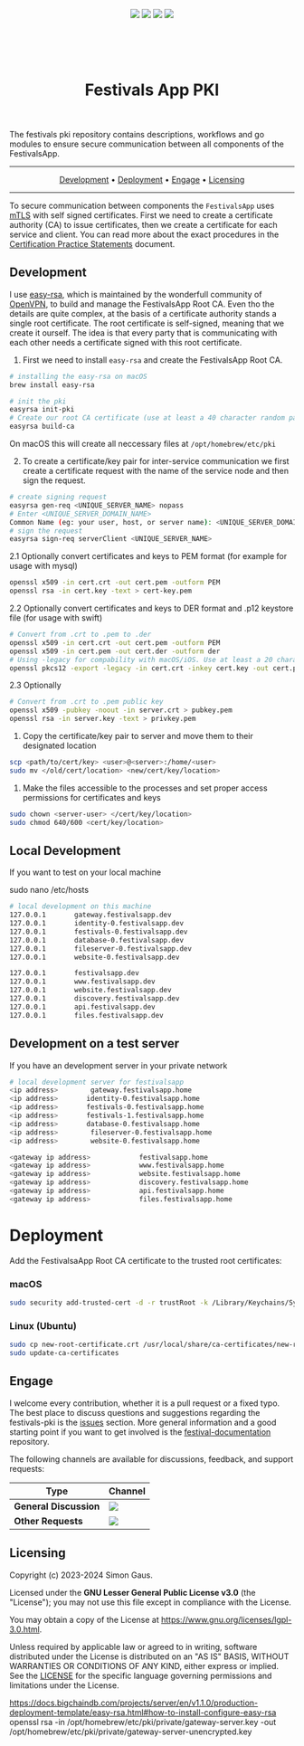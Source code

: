 <p align="center">
   <a href="https://github.com/festivals-app/festivals-pki/commits/" title="Last Commit"><img src="https://img.shields.io/github/last-commit/festivals-app/festivals-identity-server?style=flat"></a>
   <a href="https://github.com/festivals-app/festivals-pki/issues" title="Open Issues"><img src="https://img.shields.io/github/issues/festivals-app/festivals-identity-server?style=flat"></a>
   <a href="https://github.com/festivals-app/festivals-pki" title="SLSA Level 1"><img src="https://img.shields.io/badge/SLSA-Level_1-blue"></a>
   <a href="./LICENSE" title="License"><img src="https://img.shields.io/github/license/festivals-app/festivals-pki.svg"></a>
</p>

<h1 align="center">
  <br/><br/>
    Festivals App PKI
  <br/><br/>
</h1>

The festivals pki repository contains descriptions, workflows and go modules to ensure secure communication between all components of the FestivalsApp.

<hr/>
<p align="center">
  <a href="#development">Development</a> •
  <a href="#deployment">Deployment</a> •
  <a href="#engage">Engage</a> •
  <a href="#licensing">Licensing</a>
</p>
<hr/>

To secure communication between components the `FestivalsApp` uses [mTLS](https://www.cloudflare.com/learning/access-management/what-is-mutual-tls/) with self signed certificates.
First we need to create a certificate authority (CA) to issue certificates, then we create a certificate for each service and client.
You can read more about the exact procedures in the [Certification Practice Statements](CERTIFICATIONPRACTICE.md) document.

## Development

I use [easy-rsa](https://github.com/OpenVPN/easy-rsa), which is maintained by the wonderfull community of [OpenVPN](https://openvpn.net/community/), to build and manage the FestivalsApp Root CA.
Even tho the details are quite complex, at the basis of a certificate authority stands a single root certificate. The root certificate is self-signed, meaning that we create it ourself.
The idea is that every party that is communicating with each other needs a certificate signed with this root certificate.

1. First we need to install `easy-rsa` and create the FestivalsApp Root CA.

  ```bash
  # installing the easy-rsa on macOS
  brew install easy-rsa

  # init the pki
  easyrsa init-pki
  # Create our root CA certificate (use at least a 40 character random password for the key file)
  easyrsa build-ca
  ```

  On macOS this will create all neccessary files at `/opt/homebrew/etc/pki`

2. To create a certificate/key pair for inter-service communication we first create a certificate request with the name of the service node and then sign the request.

```bash
# create signing request
easyrsa gen-req <UNIQUE_SERVER_NAME> nopass
# Enter <UNIQUE_SERVER_DOMAIN_NAME>
Common Name (eg: your user, host, or server name): <UNIQUE_SERVER_DOMAIN_NAME>
# sign the request
easyrsa sign-req serverClient <UNIQUE_SERVER_NAME>
```

2.1 Optionally convert certificates and keys to PEM format (for example for usage with mysql)

```bash
openssl x509 -in cert.crt -out cert.pem -outform PEM
openssl rsa -in cert.key -text > cert-key.pem
```

2.2 Optionally convert certificates and keys to DER format and .p12 keystore file (for usage with swift)

```bash
# Convert from .crt to .pem to .der
openssl x509 -in cert.crt -out cert.pem -outform PEM
openssl x509 -in cert.pem -out cert.der -outform der
# Using -legacy for compability with macOS/iOS. Use at least a 20 character random password for the keystore file.
openssl pkcs12 -export -legacy -in cert.crt -inkey cert.key -out cert.p12
```

2.3 Optionally

```bash
# Convert from .crt to .pem public key
openssl x509 -pubkey -noout -in server.crt > pubkey.pem
openssl rsa -in server.key -text > privkey.pem
```

1. Copy the certificate/key pair to server and move them to their designated location

```bash
scp <path/to/cert/key> <user>@<server>:/home/<user>
sudo mv </old/cert/location> <new/cert/key/location>
```

1. Make the files accessible to the processes and set proper access permissions for certificates and keys

```bash
sudo chown <server-user> </cert/key/location>
sudo chmod 640/600 <cert/key/location>
```

## Local Development

If you want to test on your local machine

sudo nano /etc/hosts

```bash
# local development on this machine
127.0.0.1       gateway.festivalsapp.dev
127.0.0.1       identity-0.festivalsapp.dev
127.0.0.1       festivals-0.festivalsapp.dev
127.0.0.1       database-0.festivalsapp.dev
127.0.0.1       fileserver-0.festivalsapp.dev
127.0.0.1       website-0.festivalsapp.dev

127.0.0.1       festivalsapp.dev
127.0.0.1       www.festivalsapp.dev
127.0.0.1       website.festivalsapp.dev
127.0.0.1       discovery.festivalsapp.dev
127.0.0.1       api.festivalsapp.dev
127.0.0.1       files.festivalsapp.dev
```

## Development on a test server

If you have an development server in your private network

```bash
# local development server for festivalsapp
<ip address>        gateway.festivalsapp.home
<ip address>       identity-0.festivalsapp.home
<ip address>       festivals-0.festivalsapp.home
<ip address>       festivals-1.festivalsapp.home
<ip address>       database-0.festivalsapp.home
<ip address>        fileserver-0.festivalsapp.home
<ip address>        website-0.festivalsapp.home

<gateway ip address>            festivalsapp.home
<gateway ip address>            www.festivalsapp.home
<gateway ip address>            website.festivalsapp.home
<gateway ip address>            discovery.festivalsapp.home
<gateway ip address>            api.festivalsapp.home
<gateway ip address>            files.festivalsapp.home
```

# Deployment

Add the FestivalsaApp Root CA certificate to the trusted root certificates:

### macOS

```bash
sudo security add-trusted-cert -d -r trustRoot -k /Library/Keychains/System.keychain ~/new-root-certificate.crt
```

### Linux (Ubuntu)

```bash
sudo cp new-root-certificate.crt /usr/local/share/ca-certificates/new-root-certificate.crt
sudo update-ca-certificates
```

## Engage

I welcome every contribution, whether it is a pull request or a fixed typo. The best place to discuss questions and suggestions regarding the festivals-pki is the [issues](https://github.com/festivals-app/festivals-pki/issues/) section. More general information and a good starting point if you want to get involved is the [festival-documentation](https://github.com/Festivals-App/festivals-documentation) repository.

The following channels are available for discussions, feedback, and support requests:

| Type                     | Channel                                                |
| ------------------------ | ------------------------------------------------------ |
| **General Discussion**   | <a href="https://github.com/festivals-app/festivals-documentation/issues/new/choose" title="General Discussion"><img src="https://img.shields.io/github/issues/festivals-app/festivals-documentation/question.svg?style=flat-square"></a> </a>   |
| **Other Requests**    | <a href="mailto:simon.cay.gaus@gmail.com" title="Email me"><img src="https://img.shields.io/badge/email-Simon-green?logo=mail.ru&style=flat-square&logoColor=white"></a>   |

## Licensing

Copyright (c) 2023-2024 Simon Gaus.

Licensed under the **GNU Lesser General Public License v3.0** (the "License"); you may not use this file except in compliance with the License.

You may obtain a copy of the License at <https://www.gnu.org/licenses/lgpl-3.0.html>.

Unless required by applicable law or agreed to in writing, software distributed under the License is distributed on an "AS IS" BASIS, WITHOUT WARRANTIES OR CONDITIONS OF ANY KIND, either express or implied. See the [LICENSE](./LICENSE) for the specific language governing permissions and limitations under the License.

<https://docs.bigchaindb.com/projects/server/en/v1.1.0/production-deployment-template/easy-rsa.html#how-to-install-configure-easy-rsa>
openssl rsa -in /opt/homebrew/etc/pki/private/gateway-server.key -out /opt/homebrew/etc/pki/private/gateway-server-unencrypted.key
